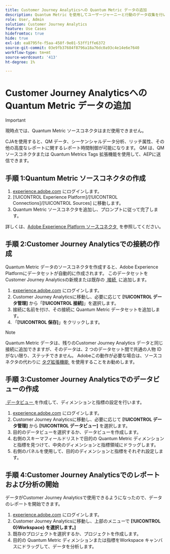 ```yaml
---
title: Customer Journey Analyticsへの Quantum Metric データの追加
description: Quantum Metric を使用してユーザージャーニーと行動のデータ収集を行い、収集したデータからCJAを強化して、より豊富なインサイトを引き出します。
role: User, Admin
solution: Customer Journey Analytics
feature: Use Cases
hidefromtoc: true
hide: true
exl-id: ea8795fe-f5aa-458f-9e01-53ff1ffe6372
source-git-commit: 03e9fb37684f8796a18a76dc0a93c4e14e6e7640
workflow-type: tm+mt
source-wordcount: '413'
ht-degree: 1%

---
```


# Customer Journey Analyticsへの Quantum Metric データの追加

>[!IMPORTANT]
>
>現時点では、Quantum Metric ソースコネクタはまだ使用できません。

CJAを使用すると、QM データ、シーケンシャルデータ分析、リッチ属性、その他の高度なレポートに関するレポート時間制御が可能になります。  QM は、QM ソースコネクタまたは Quantum Metrics Tags 拡張機能を使用して、AEPに送信できます。

## 手順 1:Quantum Metric ソースコネクタの作成

1. [experience.adobe.com](https://experience.adobe.com) にログインします。
1. [!UICONTROL Experience Platform]/[!UICONTROL Connections]/[!UICONTROL Sources] に移動します。
1. Quantum Metric ソースコネクタを追加し、プロンプトに従って完了します。

詳しくは、[Adobe Experience Platform ソースコネクタ &#x200B;](https://experienceleague.adobe.com/ja/docs/experience-platform/sources/home) を参照してください。

## 手順 2:Customer Journey Analyticsでの接続の作成

Quantum Metric データのソースコネクタを作成すると、Adobe Experience Platformにデータセットが自動的に作成されます。 このデータセットをCustomer Journey Analyticsの新規または既存の [&#x200B; 接続 &#x200B;](/help/connections/overview.md) に追加します。

1. [experience.adobe.com](https://experience.adobe.com) にログインします。
1. Customer Journey Analyticsに移動し、必要に応じて **[!UICONTROL データ管理]** から「**[!UICONTROL 接続]**」を選択します。
1. 接続に名前を付け、その接続に Quantum Metric データセットを追加します。
1. 「**[!UICONTROL 保存]**」をクリックします。

>[!NOTE]
>Quantum Metric データは、残りのCustomer Journey Analytics データと同じ接続に追加できますが、そのデータは、2 つのデータセット間で共通の人物 ID がない限り、ステッチできません。 Adobeこの動作が必要な場合は、ソースコネクタの代わりに [&#x200B; タグ拡張機能 &#x200B;](https://experienceleague.adobe.com/en/docs/experience-platform/destinations/catalog/analytics/quantum-metric) を使用することをお勧めします。

## 手順 3:Customer Journey Analyticsでのデータビューの作成

[&#x200B; データビュー &#x200B;](/help/data-views/data-views.md) を作成して、ディメンションと指標の設定を行います。

1. [experience.adobe.com](https://experience.adobe.com) にログインします。
1. Customer Journey Analyticsに移動し、必要に応じて **[!UICONTROL データ管理]** から **[!UICONTROL データビュー]** を選択します。
1. 目的のデータビューを選択するか、データビューを作成します。
1. 右側のスキーマフィールドリストで目的の Quantum Metric ディメンションと指標を見つけて、中央のディメンションと指標領域にドラッグします。
1. 右側のパネルを使用して、目的のディメンションと指標をそれぞれ設定します。

## 手順 4:Customer Journey Analyticsでのレポートおよび分析の開始

データがCustomer Journey Analyticsで使用できるようになったので、データのレポートを開始できます。

1. [experience.adobe.com](https://experience.adobe.com) にログインします。
1. Customer Journey Analyticsに移動し、上部のメニューで **[!UICONTROL 0&rbrace;Workspace&rbrace; を選択します。]**
1. 既存のプロジェクトを選択するか、プロジェクトを作成します。
1. 目的の Quantum Metric ディメンションまたは指標をWorkspace キャンバスにドラッグして、データを分析します。
